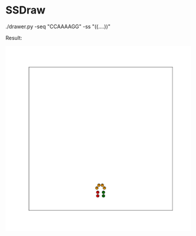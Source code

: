 SSDraw
======

./drawer.py -seq "CCAAAAGG" -ss "((....))"

Result:

![alt text](resources/example.png "example output")